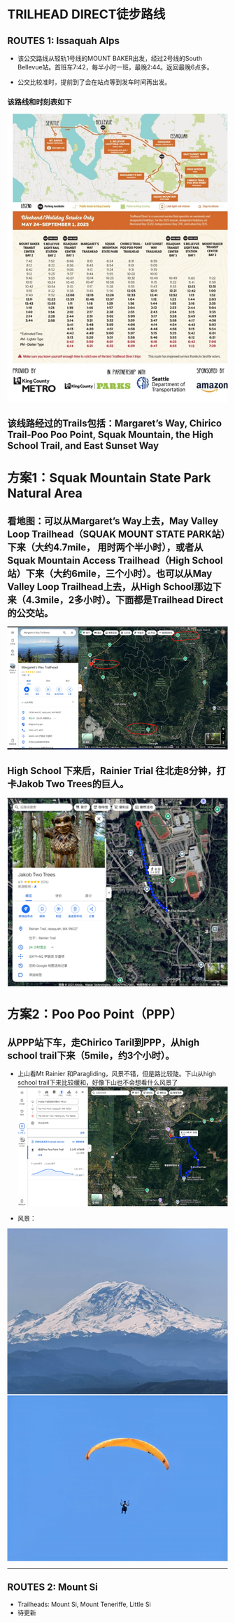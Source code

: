 # TRILHEAD DIRECT徒步路线

## ROUTES 1: Issaquah Alps
* 该公交路线从轻轨1号线的MOUNT BAKER出发，经过2号线的South Bellevue站。首班车7:42，每半小时一班，最晚2:44。返回最晚6点多。

* 公交比较准时，提前到了会在站点等到发车时间再出发。

### 该路线和时刻表如下
![alt text](image-1.png)

## 该线路经过的Trails包括：Margaret’s Way, Chirico Trail-Poo Poo Point, Squak Mountain, the High School Trail, and East Sunset Way

# 方案1：Squak Mountain State Park Natural Area
## 看地图：可以从Margaret’s Way上去，May Valley Loop Trailhead（SQUAK MOUNT STATE PARK站）下来（大约4.7mile， 用时两个半小时），或者从 Squak Mountain Access Trailhead（High School站）下来（大约6mile，三个小时）。也可以从May Valley Loop Trailhead上去，从High School那边下来（4.3mile，2多小时）。下面都是Trailhead Direct的公交站。

![alt text](image-2.png)

## High School 下来后，Rainier Trial 往北走8分钟，打卡Jakob Two Trees的巨人。
![alt text](image-6.png)

# 方案2：Poo Poo Point（PPP）
## 从PPP站下车，走Chirico Taril到PPP，从high school trail下来（5mile，约3个小时）。
* 上山看Mt Rainier 和Paragliding，风景不错，但是路比较陡。下山从high school trail下来比较缓和，好像下山也不会想看什么风景了
![alt text](image-3.png)

* 风景：

![alt text](image-4.png)
![alt text](image-5.png)

---

## ROUTES 2: Mount Si

* Trailheads: Mount Si, Mount Teneriffe, Little Si
* 待更新